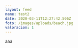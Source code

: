 ```yaml
---
layout: feed
name: test2
date: 2020-03-11T12:27:42.506Z
foto: /images/uploads/beach.jpg
valoracion: 1
---
```

aaa